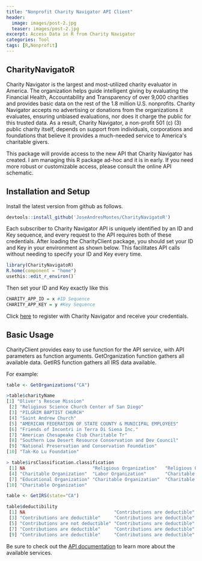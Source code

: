 ```yaml
---
title: "Nonprofit Charity Navigator API Client"
header:
  image: images/post-2.jpg
  teaser: images/post-2.jpg
excerpt: Access Data in R from Charity Navigator
categories: Tool
tags: [R,Nonprofit]
---
```


## CharityNavigatoR

Charity Navigator is the largest and most-utilized charity evaluator in America. The organization helps guide intelligent giving by evaluating the Financial Health, Accountability and Transparency of over 9,000 charities and provides basic data on the rest of the 1.8 million U.S. nonprofits. Charity Navigator accepts no advertising or donations from the organizations it evaluates, ensuring unbiased evaluations, nor does it charge the public for this trusted data. As a result, Charity Navigator, a non-profit 501 (c) (3) public charity itself, depends on support from individuals, corporations and foundations that believe it provides a much-needed service to America's charitable givers.

This package will provide access to the new API that Charity Navigator has created. I am managing this R package ad-hoc and it is in early. If you need more robust or customizable access, please consult the online API schematic.

## Installation and Setup
Install the latest version from github as follows.

```r
devtools::install_github('JoseAndresMontes/CharityNavigatoR')
```

Each subscriber to Charity Navigator API is uniquely identified by an ID and Key sequence, and every request to the API requires both of these credentials. After loading the CharityClient package, you should set your ID and Key in your environment as shown below. This facilitates API calls without needing to specify your ID and Key every time.

```r
library(CharityNavigatoR)
R.home(component = "home")
usethis::edit_r_environ()`
```

Then set your ID and Key exactly like this
```r
CHARITY_APP_ID = x #ID Sequence
CHARITY_APP_KEY = y #Key Sequence
```
Click [here](https://charity.3scale.net/login) to register with Charity Navigator and receive your credentials.
 
## Basic Usage
CharityClient provides easy to use function for the API service, with API parameters as function arguments. GetOrganization function gathers all available data. GetIRS function gathers all IRS data available.

For example:

```r
table <- GetOrganizations("CA")
```

```r
>table$charityName
[1] "Oliver's Rescue Mission"                                  
 [2] "Religious Science Church Center of San Diego"             
 [3] "PILGRIM BAPTIST CHURCH"                                   
 [4] "Saint Andrew Church"                                      
 [5] "AMERICAN FEDERATION OF STATE COUNTY & MUNICIPAL EMPLOYEES"
 [6] "Friends of Incontri in Terra Di Siena Inc."               
 [7] "American Chesapeake Club Charitable Tr"                   
 [8] "Southern Low Desert Resource Conservation and Dev Council"
 [9] "National Preservation and Conservation Foundation"        
[10] "Tak-Ko Lu Foundation"      

> table$irsClassification.classification
 [1] NA                         "Religious Organization"   "Religious Organization"  
 [4] "Charitable Organization"  "Labor Organization"       "Charitable Organization" 
 [7] "Educational Organization" "Charitable Organization"  "Charitable Organization" 
[10] "Charitable Organization"

```

```r
table <- GetIRS(state="CA")
```

```r
table$deductibility
 [1] NA                                 "Contributions are deductible"    
 [3] "Contributions are deductible"     "Contributions are deductible"    
 [5] "Contributions are not deductible" "Contributions are deductible"    
 [7] "Contributions are deductible"     "Contributions are deductible"    
 [9] "Contributions are deductible"     "Contributions are deductible" 
```

Be sure to check out the [API documentation](https://charity.3scale.net/docs/data-api/reference#api-documentation) to learn more about the available services. 
